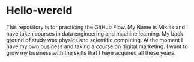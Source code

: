 # Hello-wereld
This repository is for practicing the GitHub Flow. My Name is Mikias and I have taken courses in data engineering and machine learning. My back ground of study was physics and scientific computing. At the moment I have my own business and taking a course on digital marketing. I want to grow my business with the skills that I have acquired all these years.
